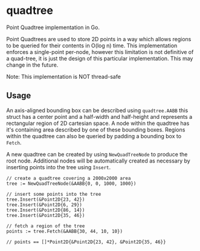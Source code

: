 quadtree
========

Point Quadtree implementation in Go.

Point Quadtrees are used to store 2D points in a way which allows regions to be
queried for their contents in O(log n) time. This implementation enforces a
single-point per-node, however this limitation is not definitive of a
quad-tree, it is just the design of this particular implementation. This may
change in the future.

Note: This implementation is NOT thread-safe

Usage
-----

An axis-aligned bounding box can be described using `quadtree.AABB` this struct
has a center point and a half-width and half-height and represents a
rectangular region of 2D cartesian space. A node within the quadtree has it's
containing area described by one of these bounding boxes. Regions within the
quadtree can also be queried by padding a bounding box to `Fetch`.

A new quadtree can be created by using `NewQuadTreeNode` to produce the root
node. Additional nodes will be automatically created as necessary by inserting
points into the tree using `Insert`.

    // create a quadtree covering a 2000x2000 area
    tree := NewQuadTreeNode(&AABB{0, 0, 1000, 1000})

    // insert some points into the tree
    tree.Insert(&Point2D{23, 42})
    tree.Insert(&Point2D{6, 29})
    tree.Insert(&Point2D{86, 14})
    tree.Insert(&Point2D{35, 46})

    // fetch a region of the tree
    points := tree.Fetch(&AABB{30, 44, 10, 10})

    // points == []*Point2D{&Point2D{23, 42}, &Point2D{35, 46}}
